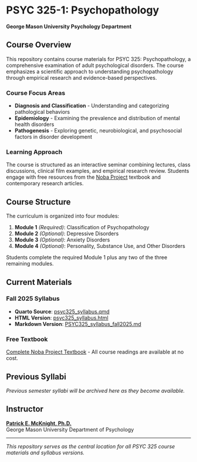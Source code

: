 # PSYC 325-1: Psychopathology

**George Mason University Psychology Department**

## Course Overview

This repository contains course materials for PSYC 325: Psychopathology, a comprehensive examination of adult psychological disorders. The course emphasizes a scientific approach to understanding psychopathology through empirical research and evidence-based perspectives.

### Course Focus Areas
- **Diagnosis and Classification** - Understanding and categorizing pathological behaviors
- **Epidemiology** - Examining the prevalence and distribution of mental health disorders
- **Pathogenesis** - Exploring genetic, neurobiological, and psychosocial factors in disorder development

### Learning Approach
The course is structured as an interactive seminar combining lectures, class discussions, clinical film examples, and empirical research review. Students engage with free resources from the [Noba Project](http://nobaproject.com/) textbook and contemporary research articles.

## Course Structure

The curriculum is organized into four modules:

1. **Module 1** *(Required)*: Classification of Psychopathology
2. **Module 2** *(Optional)*: Depressive Disorders
3. **Module 3** *(Optional)*: Anxiety Disorders  
4. **Module 4** *(Optional)*: Personality, Substance Use, and Other Disorders

Students complete the required Module 1 plus any two of the three remaining modules.

## Current Materials

### Fall 2025 Syllabus
- **Quarto Source**: [psyc325_syllabus.qmd](psyc325_syllabus.qmd)
- **HTML Version**: [psyc325_syllabus.html](psyc325_syllabus.html) 
- **Markdown Version**: [PSYC325_syllabus_fall2025.md](PSYC325_syllabus_fall2025.md)

### Free Textbook
[Complete Noba Project Textbook](http://noba.to/zfm82qsj) - All course readings are available at no cost.

## Previous Syllabi

*Previous semester syllabi will be archived here as they become available.*

## Instructor

**[Patrick E. McKnight, Ph.D.](https://psychology.gmu.edu/people/pmcknigh)**  
George Mason University Department of Psychology

---

*This repository serves as the central location for all PSYC 325 course materials and syllabus versions.*
